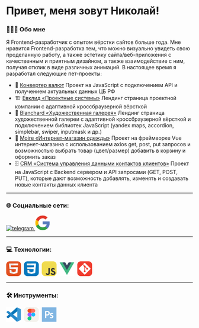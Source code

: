 # Привет, меня зовут Николай!

### 👨🏼‍💻 Обо мне

Я Frontend-разработчик с опытом вёрстки сайтов больше года. Мне нравится Frontend-разработка тем, что можно визуально увидеть свою проделанную работу, а также эстетику сайта/веб-приложения с качественным и приятным дизайном, а также взаимодействие с ним, получая отклик в виде различных анимаций.
В настоящее время я разработал следующие пет-проекты:

-   💱 [Конвертер валют](https://nikolajwinterfest.github.io/currency-converter/) Проект на JavaScript с подключением API и получением актуальных данных ЦБ РФ
-   🏗️ [Евклид «Проектные системы»](https://nikolajwinterfest.github.io/euclid.project-solutions/) Лендинг страница проектной компании с адаптивной кроссбраузерной вёрсткой
-   🎨 [Blanchard «Художественная галерея»](https://nikolajwinterfest.github.io/blanchard.art-gallery/) Лендинг страница художественной галереи с адаптивной кроссбраузерной вёрсткой и подключением библиотек JavaScript (yandex maps, accordion, simplebar, swiper, inputmask и др.)
-   👗 [Moire «Интернет-магазин одежды»](https://nikolajwinterfest.github.io/moire.clothing-store/#/) Проект на фреймворке Vue интернет-магазина с использованием axios get, post, put запросов и возможностью выбрать товар (цвет/размер) добавить в корзину и оформить заказ
-   🗄️ [CRM «Система управления данными контактов клиентов»](https://github.com/NikolajWinterfest/skb-CRM/tree/master) Проект на JavaScript c Backend сервером и API запросами (GET, POST, PUT), которые дают возможность добавлять, изменять и создавать новые контакты данных клиента

---

### 🌐 Социальные сети:

<div id="badges">
    <a href="https://t.me/NikolajW" target="_blank">
      <img src="https://cdn-icons-png.flaticon.com/512/2111/2111646.png" alt="telegram" width="40" height="40" />
    </a>
    <a href="mailto:nikolaj.create@gmail.com">
      <img src="/assets/icons/GoogleMail.svg" alt="gmail" width="40" height="40" />
    </a>
</div>

---

### 💻 Технологии:

<div>
  <img src="/assets/icons/HTML.svg" title="html5" alt="html5" width="40" height="40"/>&nbsp;
  <img src="/assets/icons/CSS.svg" title="css3" alt="css3" width="40" height="40"/>&nbsp;
  <img src="/assets/icons/JavaScript.svg" title="javascript" alt="javascript" width="40" height="40"/>&nbsp;
  <img src="/assets/icons/Vue.svg" title="vue" alt="vue" width="40" height="40"/>&nbsp;
  <img src="/assets/icons/Git.svg" title="git" alt="git" width="40" height="40"/>&nbsp;
</div>

---

### 🛠 Инструменты:

<div>
  <img src="/assets/icons/VScode.svg" title="vscode" alt="vscode" width="40" height="40"/>&nbsp;
  <img src="/assets/icons/Figma.svg" title="figma" alt="figma" width="40" height="40"/>&nbsp;
  <img src="/assets/icons/Photoshop.svg" title="photoshop" alt="photoshop" width="40" height="40"/>&nbsp;
</div>
